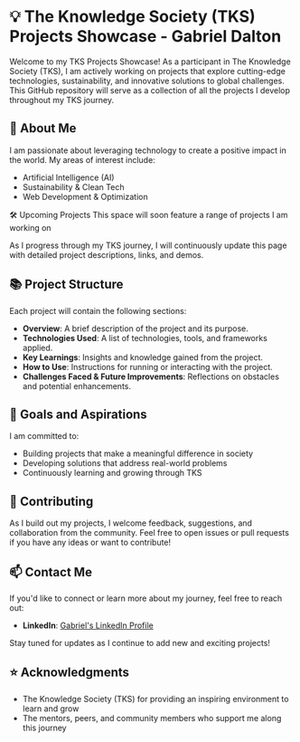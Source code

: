 # 💡 The Knowledge Society (TKS) Projects Showcase - Gabriel Dalton

Welcome to my TKS Projects Showcase! As a participant in The Knowledge Society (TKS), I am actively working on projects that explore cutting-edge technologies, sustainability, and innovative solutions to global challenges. This GitHub repository will serve as a collection of all the projects I develop throughout my TKS journey.

## 🌟 About Me
I am passionate about leveraging technology to create a positive impact in the world. My areas of interest include:
- Artificial Intelligence (AI)
- Sustainability & Clean Tech
- Web Development & Optimization

🛠 Upcoming Projects
This space will soon feature a range of projects I am working on

As I progress through my TKS journey, I will continuously update this page with detailed project descriptions, links, and demos.

## 📚 Project Structure
Each project will contain the following sections:
- **Overview**: A brief description of the project and its purpose.
- **Technologies Used**: A list of technologies, tools, and frameworks applied.
- **Key Learnings**: Insights and knowledge gained from the project.
- **How to Use**: Instructions for running or interacting with the project.
- **Challenges Faced & Future Improvements**: Reflections on obstacles and potential enhancements.

## 🌱 Goals and Aspirations
I am committed to:
- Building projects that make a meaningful difference in society
- Developing solutions that address real-world problems
- Continuously learning and growing through TKS

## 🤝 Contributing
As I build out my projects, I welcome feedback, suggestions, and collaboration from the community. Feel free to open issues or pull requests if you have any ideas or want to contribute!

## 📫 Contact Me
If you'd like to connect or learn more about my journey, feel free to reach out:
- **LinkedIn**: [Gabriel's LinkedIn Profile](https://www.linkedin.com/in/gabrieldalton/)

Stay tuned for updates as I continue to add new and exciting projects!

## ⭐ Acknowledgments
- The Knowledge Society (TKS) for providing an inspiring environment to learn and grow
- The mentors, peers, and community members who support me along this journey
